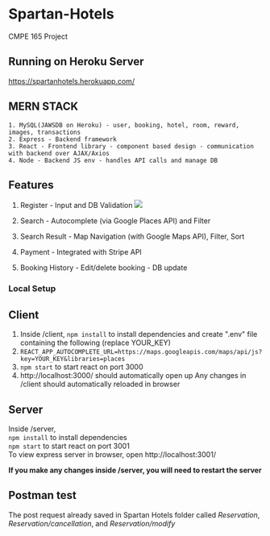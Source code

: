# Spartan-Hotels
CMPE 165 Project

## Running on Heroku Server
https://spartanhotels.herokuapp.com/

## MERN STACK
```
1. MySQL(JAWSDB on Heroku) - user, booking, hotel, room, reward, images, transactions
2. Express - Backend framework
3. React - Frontend library - component based design - communication with backend over AJAX/Axios
4. Node - Backend JS env - handles API calls and manage DB
```

## Features
1. Register - Input and DB Validation
![](registration.gif)

2. Search - Autocomplete (via Google Places API) and Filter

3. Search Result - Map Navigation (with Google Maps API), Filter, Sort

4. Payment - Integrated with Stripe API

5. Booking History - Edit/delete booking - DB update 


### Local Setup

## Client
1. Inside /client, `npm install` to install dependencies and create ".env" file containing the following (replace YOUR_KEY)
2. `REACT_APP_AUTOCOMPLETE_URL=https://maps.googleapis.com/maps/api/js?key=YOUR_KEY&libraries=places`
3. `npm start` to start react on port 3000 
4. http://localhost:3000/ should automatically open up
Any changes in /client should automatically reloaded in browser

## Server
Inside /server,  
    `npm install` to install dependencies  
    `npm start` to start react on port 3001  
To view express server in browser, open http://localhost:3001/

**If you make any changes inside /server, you will need to restart the server**

## Postman test
The post request already saved in Spartan Hotels folder called *Reservation*, *Reservation/cancellation*, and *Reservation/modify*


